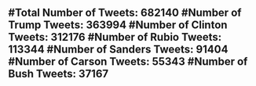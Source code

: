 #Total Number of Tweets: 682140 
#Number of Trump Tweets: 363994
#Number of Clinton Tweets: 312176
#Number of Rubio Tweets: 113344
#Number of Sanders Tweets: 91404
#Number of Carson Tweets: 55343
#Number of Bush Tweets: 37167
---
